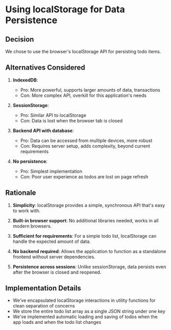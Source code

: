 # Using localStorage for Data Persistence

## Decision

We chose to use the browser's localStorage API for persisting todo items.

## Alternatives Considered

1. **IndexedDB**:
   - Pro: More powerful, supports larger amounts of data, transactions
   - Con: More complex API, overkill for this application's needs

2. **SessionStorage**:
   - Pro: Similar API to localStorage
   - Con: Data is lost when the browser tab is closed

3. **Backend API with database**:
   - Pro: Data can be accessed from multiple devices, more robust
   - Con: Requires server setup, adds complexity, beyond current requirements

4. **No persistence**:
   - Pro: Simplest implementation
   - Con: Poor user experience as todos are lost on page refresh

## Rationale

1. **Simplicity**: localStorage provides a simple, synchronous API that's easy to work with.

2. **Built-in browser support**: No additional libraries needed, works in all modern browsers.

3. **Sufficient for requirements**: For a simple todo list, localStorage can handle the expected amount of data.

4. **No backend required**: Allows the application to function as a standalone frontend without server dependencies.

5. **Persistence across sessions**: Unlike sessionStorage, data persists even after the browser is closed and reopened.

## Implementation Details

- We've encapsulated localStorage interactions in utility functions for clean separation of concerns
- We store the entire todo list array as a single JSON string under one key
- We've implemented automatic loading and saving of todos when the app loads and when the todo list changes